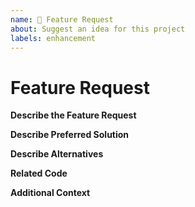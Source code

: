 ```yaml
---
name: 🚀 Feature Request
about: Suggest an idea for this project
labels: enhancement
---
```


<!-- Please make sure you are posting a feature request related to Gridcoin. --> 

<!-- For general questions about Gridcoin or wallet recovery please use one of the various communities:
* Gridcoin on reddit https://www.reddit.com/r/gridcoin/
* Discord https://discord.gg/jf9XX4a -->

# Feature Request

**Describe the Feature Request**
<!-- A clear and concise description of what the feature request is. Please include if your feature request is related to a problem. -->

**Describe Preferred Solution**
<!-- A clear and concise description of what you want to happen. -->

**Describe Alternatives**
<!-- A clear and concise description of any alternative solutions or features you have considered. -->

**Related Code**
<!-- If you are able to illustrate the feature request with an example, please provide a sample via [GitHub](https://github.com) or an online code collaborator such as [StackBlitz](https://stackblitz.com). -->

**Additional Context**
<!-- List any other information that is relevant to your issue. Stack traces, related issues, suggestions on how to add, use case, Stack Overflow links, forum links, screenshots, OS if applicable, etc. -->
